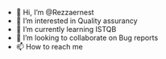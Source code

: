 - 👋 Hi, I’m @Rezzaernest
- 👀 I’m interested in Quality assurancy
- 🌱 I’m currently learning ISTQB
- 💞️ I’m looking to collaborate on Bug reports
- 📫 How to reach me 

<!---
Rezzaernest/Rezzaernest is a ✨ special ✨ repository because its `README.md` (this file) appears on your GitHub profile.
You can click the Preview link to take a look at your changes.
--->
